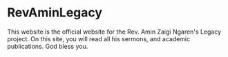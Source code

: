 # RevAminLegacy
This website is the official website for the Rev. Amin Zaigi Ngaren's Legacy project. On this site, you will read all his sermons, and academic publications. God bless you.
